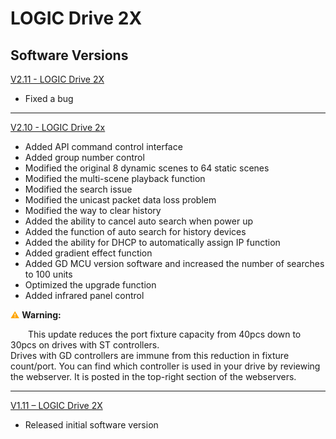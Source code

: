 # LOGIC Drive 2X

## Software Versions

[V2.11 - LOGIC Drive 2X](https://github.com/CHAUVET-ILUMINARC/LOGICDRIVE2X/blob/7eb3b56d28cbc827d1dc01139779bd22e7eeb329/firmware/V2.11_241009.zip)
- Fixed a bug

---
[V2.10 - LOGIC Drive 2x](https://github.com/CHAUVET-ILUMINARC/LOGICDRIVE2X/blob/e22260eed2113e39ece7b5eba9544171aec7b2e3/firmware/V2.10_240826.zip)
- Added API command control interface
- Added group number control
- Modified the original 8 dynamic scenes to 64 static scenes
- Modified the multi-scene playback function
- Modified the search issue
- Modified the unicast packet data loss problem
- Modified the way to clear history
- Added the ability to cancel auto search when power up
- Added the function of auto search for history devices
- Added the ability for DHCP to automatically assign IP function
- Added gradient effect function
- Added GD MCU version software and increased the number of searches to 100 units
- Optimized the upgrade function
- Added infrared panel control

<span style="color:orange">⚠️</span> <strong>Warning:</strong>
<div style="margin-left: 2em; display: inline;">
  This update reduces the port fixture capacity from 40pcs down to 30pcs on drives with ST controllers. <br>
  Drives with GD controllers are immune from this reduction in fixture count/port. You can find which controller is used in your drive by reviewing the webserver. It is posted in the top-right section of the webservers.
</div>

--- 
[V1.11 – LOGIC Drive 2X](https://github.com/CHAUVET-ILUMINARC/LOGICDRIVE2X/blob/e22260eed2113e39ece7b5eba9544171aec7b2e3/firmware/V1.11_221129.zip)
- Released initial software version
